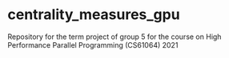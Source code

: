 # centrality_measures_gpu
Repository for the term project of group 5 for the course on High Performance Parallel Programming (CS61064) 2021

